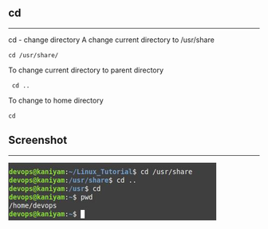 ## cd

**********

cd - change directory
A
change current directory to /usr/share

```
cd /usr/share/
```
To change current directory to parent directory

```
 cd ..
```

To change to home directory

```
cd
```

## Screenshot
***************

![cd](screenshots/cd.jpg)

